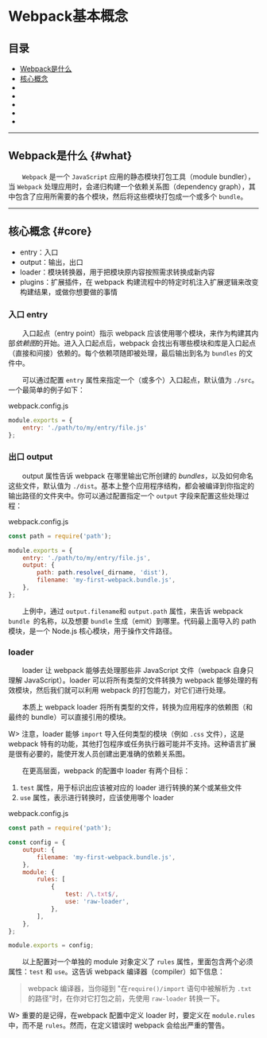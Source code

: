 # Webpack基本概念

## 目录
- [Webpack是什么](#what)
- [核心概念](#core)
- [](#)
- [](#)
- [](#)
- [](#)
- [](#)

---
## <span id="what">**Webpack是什么**</span> {#what}

&emsp;&emsp;`Webpack` 是一个 `JavaScript` 应用的静态模块打包工具（module bundler），当 `Webpack` 处理应用时，会递归构建一个依赖关系图（dependency graph），其中包含了应用所需要的各个模块，然后将这些模块打包成一个或多个 `bundle`。

---
## <span id="core">**核心概念**</span> {#core}

- entry：入口
- output：输出，出口
- loader：模块转换器，用于把模块原内容按照需求转换成新内容
- plugins：扩展插件，在 webpack 构建流程中的特定时机注入扩展逻辑来改变构建结果，或做你想要做的事情

### **入口 entry**

&emsp;&emsp;入口起点（entry point）指示 webpack 应该使用哪个模块，来作为构建其内部*依赖图*的开始。进入入口起点后，webpack 会找出有哪些模块和库是入口起点（直接和间接）依赖的。每个依赖项随即被处理，最后输出到名为 `bundles` 的文件中。

&emsp;&emsp;可以通过配置 `entry` 属性来指定一个（或多个）入口起点，默认值为 `./src`。一个最简单的例子如下：

webpack.config.js

```javascript
module.exports = {
    entry: './path/to/my/entry/file.js'
};
```

### **出口 output**

&emsp;&emsp;output 属性告诉 webpack 在哪里输出它所创建的 *bundles*，以及如何命名这些文件，默认值为 `./dist`。基本上整个应用程序结构，都会被编译到你指定的输出路径的文件夹中。你可以通过配置指定一个 `output` 字段来配置这些处理过程：

webpack.config.js

```javascript
const path = require('path');

module.exports = {
    entry: './path/to/my/entry/file.js',
    output: {
        path: path.resolve(_dirname, 'dist'),
        filename: 'my-first-webpack.bundle.js',
    },
};
```

&emsp;&emsp;上例中，通过 `output.filename`和 `output.path` 属性，来告诉 webpack `bundle `的名称，以及想要 `bundle` 生成（emit）到哪里。代码最上面导入的 path 模块，是一个 Node.js 核心模块，用于操作文件路径。

### **loader**

&emsp;&emsp;loader 让 webpack 能够去处理那些非 JavaScript 文件（webpack 自身只理解 JavaScript）。loader 可以将所有类型的文件转换为 webpack 能够处理的有效模块，然后我们就可以利用 webpack 的打包能力，对它们进行处理。

&emsp;&emsp;本质上 webpack loader 将所有类型的文件，转换为应用程序的依赖图（和最终的 bundle）可以直接引用的模块。

W> 注意，loader 能够 `import` 导入任何类型的模块（例如 `.css` 文件），这是 webpack 特有的功能，其他打包程序或任务执行器可能并不支持。这种语言扩展是很有必要的，能使开发人员创建出更准确的依赖关系图。

&emsp;&emsp;在更高层面，webpack 的配置中 loader 有两个目标：

1. `test` 属性，用于标识出应该被对应的 loader 进行转换的某个或某些文件
2. `use` 属性，表示进行转换时，应该使用哪个 loader

webpack.config.js

```javascript
const path = require('path');

const config = {
    output: {
        filename: 'my-first-webpack.bundle.js',
    },
    module: {
        rules: [
            {
                test: /\.txt$/,
                use: 'raw-loader',
            },
        ],
    },
};

module.exports = config;
```

&emsp;&emsp;以上配置对一个单独的 module 对象定义了 `rules` 属性，里面包含两个必须属性：`test` 和 `use`。这告诉 webpack 编译器（compiler）如下信息：

> webpack 编译器，当你碰到 "在`require()/import` 语句中被解析为 `.txt` 的路径"时，在你对它打包之前，先使用 `raw-loader` 转换一下。

W> 重要的是记得，在webpack 配置中定义 loader 时，要定义在 `module.rules` 中，而不是 `rules`。然而，在定义错误时 webpack 会给出严重的警告。